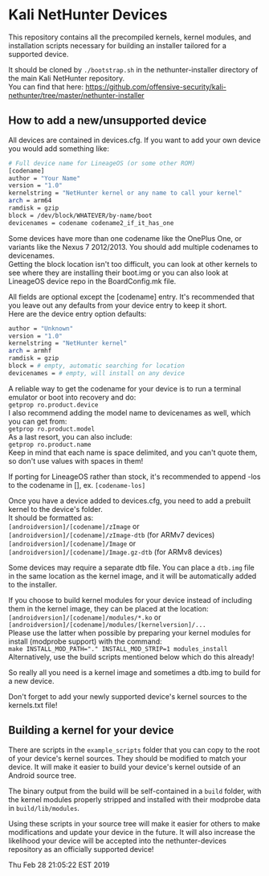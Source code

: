 # Kali NetHunter Devices

This repository contains all the precompiled kernels, kernel modules, and installation scripts
necessary for building an installer tailored for a supported device.

It should be cloned by `./bootstrap.sh` in the nethunter-installer directory of the main Kali NetHunter repository.  
You can find that here: https://github.com/offensive-security/kali-nethunter/tree/master/nethunter-installer

## How to add a new/unsupported device

All devices are contained in devices.cfg.  If you want to add your own device you would add something like:

```sh
# Full device name for LineageOS (or some other ROM)
[codename]
author = "Your Name"
version = "1.0"
kernelstring = "NetHunter kernel or any name to call your kernel"
arch = arm64
ramdisk = gzip
block = /dev/block/WHATEVER/by-name/boot
devicenames = codename codename2_if_it_has_one
```
Some devices have more than one codename like the OnePlus One, or variants like the Nexus 7 2012/2013.  You should add multiple codenames to devicenames.  
Getting the block location isn't too difficult, you can look at other kernels to see where they are installing their boot.img or you can also look at LineageOS device repo in the BoardConfig.mk file.

All fields are optional except the [codename] entry. It's recommended that you leave out any defaults from your device entry to keep it short.  
Here are the device entry option defaults:

```sh
author = "Unknown"
version = "1.0"
kernelstring = "NetHunter kernel"
arch = armhf
ramdisk = gzip
block = # empty, automatic searching for location
devicenames = # empty, will install on any device
```

A reliable way to get the codename for your device is to run a terminal emulator or boot into recovery and do:  
`getprop ro.product.device`  
I also recommend adding the model name to devicenames as well, which you can get from:  
`getprop ro.product.model`  
As a last resort, you can also include:  
`getprop ro.product.name`  
Keep in mind that each name is space delimited, and you can't quote them, so don't use values with spaces in them!  

If porting for LineageOS rather than stock, it's recommended to append -los to the codename in [], ex. `[codename-los]`

Once you have a device added to devices.cfg, you need to add a prebuilt kernel to the device's folder.  
It should be formatted as:  
`[androidversion]/[codename]/zImage` or `[androidversion]/[codename]/zImage-dtb` (for ARMv7 devices)  
`[androidversion]/[codename]/Image` or `[androidversion]/[codename]/Image.gz-dtb` (for ARMv8 devices)  

Some devices may require a separate dtb file. You can place a `dtb.img` file in the same location as the kernel image, and it will be automatically added to the installer.

If you choose to build kernel modules for your device instead of including them in the kernel image, they can be placed at the location:  
`[androidversion]/[codename]/modules/*.ko` or `[androidversion]/[codename]/modules/[kernelversion]/...`  
Please use the latter when possible by preparing your kernel modules for install (modprobe support) with the command:  
`make INSTALL_MOD_PATH="." INSTALL_MOD_STRIP=1 modules_install`  
Alternatively, use the build scripts mentioned below which do this already!  

So really all you need is a kernel image and sometimes a dtb.img to build for a new device.

Don't forget to add your newly supported device's kernel sources to the kernels.txt file!

## Building a kernel for your device

There are scripts in the `example_scripts` folder that you can copy to the root of your device's kernel sources.
They should be modified to match your device. It will make it easier to build your device's kernel outside of an Android source tree.

The binary output from the build will be self-contained in a `build` folder, with the kernel modules properly stripped and installed with their modprobe data in `build/lib/modules`.

Using these scripts in your source tree will make it easier for others to make modifications and update your device in the future. It will also increase the likelihood your device will be accepted into the nethunter-devices repository as an officially supported device!


Thu Feb 28 21:05:22 EST 2019
